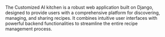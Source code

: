 The Customized AI kitchen is a robust web application built on Django, designed to provide users with a comprehensive platform for discovering, managing, and sharing recipes. It combines intuitive user interfaces with powerful backend functionalities to streamline the entire recipe management process.
